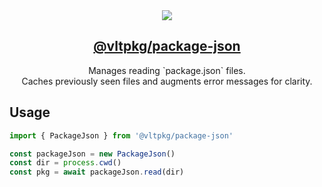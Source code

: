 <section align="center">
    <a href="https://www.vlt.sh">
        <img src="https://github.com/user-attachments/assets/b91bae89-456d-4841-853a-e3655aa34ac4" />
        <h1 align="center">
            <strong>@vltpkg/package-json</strong>
        </h1>
    </a>
</section>

<p align="center">
    Manages reading `package.json` files.
    <br/>
    Caches previously seen files and augments error messages for clarity.
</p>

## Usage

```js
import { PackageJson } from '@vltpkg/package-json'

const packageJson = new PackageJson()
const dir = process.cwd()
const pkg = await packageJson.read(dir)
```
